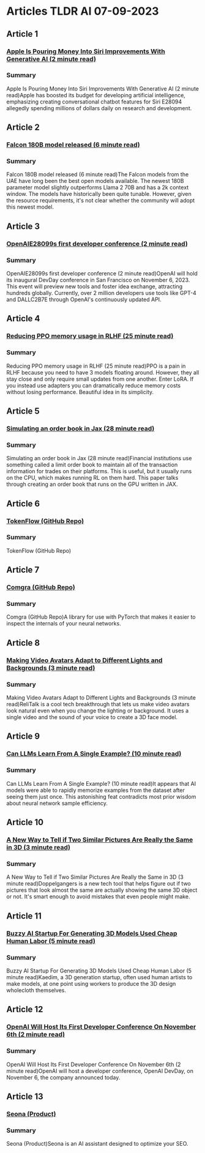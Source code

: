 # Articles TLDR AI 07-09-2023

## Article 1
### [Apple Is Pouring Money Into Siri Improvements With Generative AI (2 minute read)](no_url)
### Summary 
 Apple Is Pouring Money Into Siri Improvements With Generative AI (2 minute read)Apple has boosted its budget for developing artificial intelligence, emphasizing creating conversational chatbot features for Siri E28094 allegedly spending millions of dollars daily on research and development.

## Article 2
### [Falcon 180B model released (6 minute read)](no_url)
### Summary 
 Falcon 180B model released (6 minute read)</a>The Falcon models from the UAE have long been the best open models available. The newest 180B parameter model slightly outperforms Llama 2 70B and has a 2k context window. The models have historically been quite tunable. However, given the resource requirements, it's not clear whether the community will adopt this newest model.

## Article 3
### [OpenAIE28099s first developer conference (2 minute read)](no_url)
### Summary 
 OpenAIE28099s first developer conference (2 minute read)OpenAI will hold its inaugural DevDay conference in San Francisco on November 6, 2023. This event will preview new tools and foster idea exchange, attracting hundreds globally. Currently, over 2 million developers use tools like GPT-4 and DALLC2B7E through OpenAI's continuously updated API.

## Article 4
### [Reducing PPO memory usage in RLHF (25 minute read)](no_url)
### Summary 
 Reducing PPO memory usage in RLHF (25 minute read)PPO is a pain in RLHF because you need to have 3 models floating around. However, they all stay close and only require small updates from one another. Enter LoRA. If you instead use adapters you can dramatically reduce memory costs without losing performance. Beautiful idea in its simplicity.

## Article 5
### [Simulating an order book in Jax (28 minute read)](no_url)
### Summary 
 Simulating an order book in Jax (28 minute read)Financial institutions use something called a limit order book to maintain all of the transaction information for trades on their platforms. This is useful, but it usually runs on the CPU, which makes running RL on them hard. This paper talks through creating an order book that runs on the GPU written in JAX.

## Article 6
### [TokenFlow (GitHub Repo)](no_url)
### Summary 
 <span>TokenFlow (GitHub Repo)

## Article 7
### [Comgra (GitHub Repo)](no_url)
### Summary 
 Comgra (GitHub Repo)A library for use with PyTorch that makes it easier to inspect the internals of your neural networks.

## Article 8
### [Making Video Avatars Adapt to Different Lights and Backgrounds (3 minute read)](no_url)
### Summary 
 Making Video Avatars Adapt to Different Lights and Backgrounds (3 minute read)ReliTalk is a cool tech breakthrough that lets us make video avatars look natural even when you change the lighting or background. It uses a single video and the sound of your voice to create a 3D face model.

## Article 9
### [Can LLMs Learn From A Single Example? (10 minute read)](no_url)
### Summary 
 Can LLMs Learn From A Single Example? (10 minute read)It appears that AI models were able to rapidly memorize examples from the dataset after seeing them just once. This astonishing feat contradicts most prior wisdom about neural network sample efficiency.

## Article 10
### [A New Way to Tell if Two Similar Pictures Are Really the Same in 3D (3 minute read)](no_url)
### Summary 
 A New Way to Tell if Two Similar Pictures Are Really the Same in 3D (3 minute read)Doppelgangers is a new tech tool that helps figure out if two pictures that look almost the same are actually showing the same 3D object or not. It's smart enough to avoid mistakes that even people might make.

## Article 11
### [Buzzy AI Startup For Generating 3D Models Used Cheap Human Labor (5 minute read)](no_url)
### Summary 
 Buzzy AI Startup For Generating 3D Models Used Cheap Human Labor (5 minute read)Kaedim, a 3D generation startup, often used human artists to make models, at one point using workers to produce the 3D design wholecloth themselves.

## Article 12
### [OpenAI Will Host Its First Developer Conference On November 6th (2 minute read)](no_url)
### Summary 
 OpenAI Will Host Its First Developer Conference On November 6th (2 minute read)OpenAI will host a developer conference, OpenAI DevDay, on November 6, the company announced today.

## Article 13
### [Seona (Product)](no_url)
### Summary 
 Seona (Product)Seona is an AI assistant designed to optimize your SEO.

